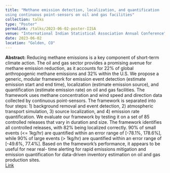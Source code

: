 ```yaml
---
title: "Methane emission detection, localization, and quantification
using continuous point-sensors on oil and gas facilities"
collection: talks
type: "Poster"
permalink: /talks/2023-06-02-poster-IISA
venue: "International Indian Statistical Association Annual Conference"
date: 2023-06-02
location: "Golden, CO"
---
```


**Abstract:** Reducing methane emissions is a key component of short-term climate action. The oil and gas sector provides a promising avenue for methane emission reduction, as it accounts for 22% of global anthropogenic methane emissions and 32% within the U.S. We propose a generic, modular framework for emission event detection (estimate emission start and end time), localization (estimate emission source), and quantification (estimate emission rate) on oil and gas facilities. The framework uses methane concentration and wind speed and direction data collected by continuous point-sensors. The framework is separated into four steps: 1) background removal and event detection, 2) atmospheric transport simulation, 3) source localization, and 4) emission rate quantification. We evaluate our framework by testing it on a set of 85 controlled releases that vary in duration and size. The framework identifies all controlled releases, with 82% being localized correctly. 90% of small events (<= 1kg/hr) are quantified within an error range of \[-78.1%, 178.6%\], while 90% of large events (> 1kg/hr) are quantified within an error range of \[-49.6%, 77.4%\]. Based on the framework’s performance, it appears to be useful for near real- time alerting for rapid emissions mitigation and emission quantification for data-driven inventory estimation on oil and gas production sites. 
\
[Link](/files/IISA2023_poster_MengJia.pdf)
